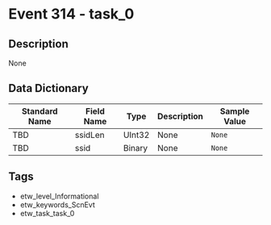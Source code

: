 # Event 314 - task_0

## Description
None

## Data Dictionary
|Standard Name|Field Name|Type|Description|Sample Value|
|---|---|---|---|---|
|TBD|ssidLen|UInt32|None|`None`|
|TBD|ssid|Binary|None|`None`|

## Tags
* etw_level_Informational
* etw_keywords_ScnEvt
* etw_task_task_0